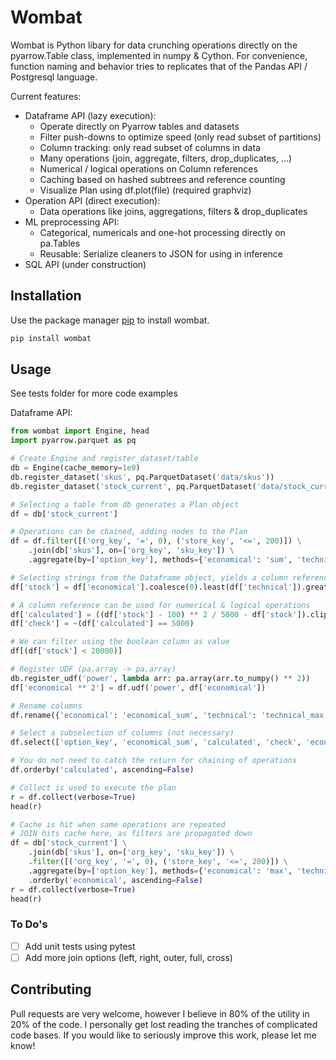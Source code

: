 # Wombat
Wombat is Python libary for data crunching operations directly on the pyarrow.Table class, implemented in numpy & Cython. For convenience, function naming and behavior tries to replicates that of the Pandas API / Postgresql language.

Current features:
- Dataframe API (lazy execution):
    - Operate directly on Pyarrow tables and datasets
    - Filter push-downs to optimize speed (only read subset of partitions)
    - Column tracking: only read subset of columns in data
    - Many operations (join, aggregate, filters, drop_duplicates, ...)
    - Numerical / logical operations on Column references
    - Caching based on hashed subtrees and reference counting
    - Visualize Plan using df.plot(file) (required graphviz)
- Operation API (direct execution): 
    - Data operations like joins, aggregations, filters & drop_duplicates
- ML preprocessing API: 
    - Categorical, numericals and one-hot processing directly on pa.Tables
    - Reusable: Serialize cleaners to JSON for using in inference
- SQL API (under construction)

## Installation

Use the package manager [pip](https://pip.pypa.io/en/stable/) to install wombat.

```bash
pip install wombat
```

## Usage
See tests folder for more code examples

Dataframe API:
```python
from wombat import Engine, head
import pyarrow.parquet as pq

# Create Engine and register_dataset/table
db = Engine(cache_memory=1e9)
db.register_dataset('skus', pq.ParquetDataset('data/skus'))
db.register_dataset('stock_current', pq.ParquetDataset('data/stock_current'))

# Selecting a table from db generates a Plan object
df = db['stock_current']

# Operations can be chained, adding nodes to the Plan
df = df.filter([('org_key', '=', 0), ('store_key', '<=', 200)]) \
    .join(db['skus'], on=['org_key', 'sku_key']) \
    .aggregate(by=['option_key'], methods={'economical': 'sum', 'technical':'max'})

# Selecting strings from the Dataframe object, yields a column reference
df['stock'] = df['economical'].coalesce(0).least(df['technical']).greatest(0)

# A column reference can be used for numerical & logical operations
df['calculated'] = ((df['stock'] - 100) ** 2 / 5000 - df['stock']).clip(None, 5000)
df['check'] = ~(df['calculated'] == 5000)

# We can filter using the boolean column as value
df[(df['stock'] < 20000)]

# Register UDF (pa.array -> pa.array)
db.register_udf('power', lambda arr: pa.array(arr.to_numpy() ** 2))
df['economical ** 2'] = df.udf('power', df['economical'])

# Rename columns
df.rename({'economical': 'economical_sum', 'technical': 'technical_max'})

# Select a subselection of columns (not necessary)
df.select(['option_key', 'economical_sum', 'calculated', 'check', 'economical ** 2'])

# You do not need to catch the return for chaining of operations
df.orderby('calculated', ascending=False)

# Collect is used to execute the plan
r = df.collect(verbose=True)
head(r)

# Cache is hit when same operations are repeated
# JOIN hits cache here, as filters are propagated down
df = db['stock_current'] \
    .join(db['skus'], on=['org_key', 'sku_key']) \
    .filter([('org_key', '=', 0), ('store_key', '<=', 200)]) \
    .aggregate(by=['option_key'], methods={'economical': 'max', 'technical':'sum'}) \
    .orderby('economical', ascending=False)
r = df.collect(verbose=True)
head(r)
```

### To Do's
- [ ] Add unit tests using pytest
- [ ] Add more join options (left, right, outer, full, cross)

## Contributing
Pull requests are very welcome, however I believe in 80% of the utility in 20% of the code. I personally get lost reading the tranches of complicated code bases. If you would like to seriously improve this work, please let me know!